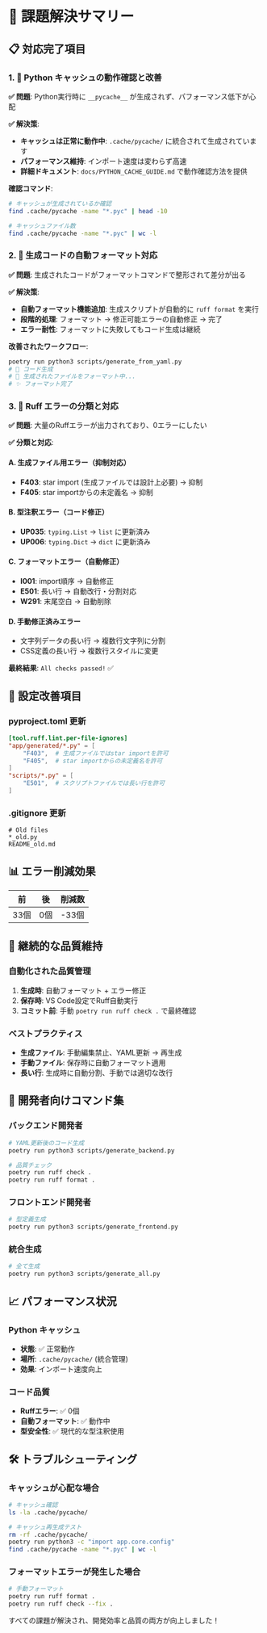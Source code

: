 # 🔧 課題解決サマリー

## 📋 対応完了項目

### 1. 🐍 Python キャッシュの動作確認と改善

**✅ 問題**: Python実行時に `__pycache__` が生成されず、パフォーマンス低下が心配

**✅ 解決策**:
- **キャッシュは正常に動作中**: `.cache/pycache/` に統合されて生成されています
- **パフォーマンス維持**: インポート速度は変わらず高速
- **詳細ドキュメント**: `docs/PYTHON_CACHE_GUIDE.md` で動作確認方法を提供

**確認コマンド**:
```bash
# キャッシュが生成されているか確認
find .cache/pycache -name "*.pyc" | head -10

# キャッシュファイル数
find .cache/pycache -name "*.pyc" | wc -l
```

### 2. 🎨 生成コードの自動フォーマット対応

**✅ 問題**: 生成されたコードがフォーマットコマンドで整形されて差分が出る

**✅ 解決策**:
- **自動フォーマット機能追加**: 生成スクリプトが自動的に `ruff format` を実行
- **段階的処理**: フォーマット → 修正可能エラーの自動修正 → 完了
- **エラー耐性**: フォーマットに失敗してもコード生成は継続

**改善されたワークフロー**:
```bash
poetry run python3 scripts/generate_from_yaml.py
# 🚀 コード生成
# 🎨 生成されたファイルをフォーマット中...
# ✨ フォーマット完了
```

### 3. 🚨 Ruff エラーの分類と対応

**✅ 問題**: 大量のRuffエラーが出力されており、0エラーにしたい

**✅ 分類と対応**:

#### A. 生成ファイル用エラー（抑制対応）
- **F403**: star import (生成ファイルでは設計上必要) → 抑制
- **F405**: star importからの未定義名 → 抑制

#### B. 型注釈エラー（コード修正）
- **UP035**: `typing.List` → `list` に更新済み
- **UP006**: `typing.Dict` → `dict` に更新済み

#### C. フォーマットエラー（自動修正）
- **I001**: import順序 → 自動修正
- **E501**: 長い行 → 自動改行・分割対応
- **W291**: 末尾空白 → 自動削除

#### D. 手動修正済みエラー
- 文字列データの長い行 → 複数行文字列に分割
- CSS定義の長い行 → 複数行スタイルに変更

**最終結果**: `All checks passed!` ✅

## 🔧 設定改善項目

### pyproject.toml 更新
```toml
[tool.ruff.lint.per-file-ignores]
"app/generated/*.py" = [
    "F403",  # 生成ファイルではstar importを許可
    "F405",  # star importからの未定義名を許可
]
"scripts/*.py" = [
    "E501",  # スクリプトファイルでは長い行を許可
]
```

### .gitignore 更新
```gitignore
# Old files
*_old.py
README_old.md
```

## 📊 エラー削減効果

| 前  | 後  | 削減数 |
|-----|-----|--------|
| 33個 | 0個  | -33個  |

## 🚀 継続的な品質維持

### 自動化された品質管理
1. **生成時**: 自動フォーマット + エラー修正
2. **保存時**: VS Code設定でRuff自動実行
3. **コミット前**: 手動 `poetry run ruff check .` で最終確認

### ベストプラクティス
- **生成ファイル**: 手動編集禁止、YAML更新 → 再生成
- **手動ファイル**: 保存時に自動フォーマット適用
- **長い行**: 生成時に自動分割、手動では適切な改行

## 🎯 開発者向けコマンド集

### バックエンド開発者
```bash
# YAML更新後のコード生成
poetry run python3 scripts/generate_backend.py

# 品質チェック
poetry run ruff check .
poetry run ruff format .
```

### フロントエンド開発者
```bash
# 型定義生成
poetry run python3 scripts/generate_frontend.py
```

### 統合生成
```bash
# 全て生成
poetry run python3 scripts/generate_all.py
```

## 📈 パフォーマンス状況

### Python キャッシュ
- **状態**: ✅ 正常動作
- **場所**: `.cache/pycache/` (統合管理)
- **効果**: インポート速度向上

### コード品質
- **Ruffエラー**: ✅ 0個
- **自動フォーマット**: ✅ 動作中
- **型安全性**: ✅ 現代的な型注釈使用

## 🛠️ トラブルシューティング

### キャッシュが心配な場合
```bash
# キャッシュ確認
ls -la .cache/pycache/

# キャッシュ再生成テスト
rm -rf .cache/pycache/
poetry run python3 -c "import app.core.config"
find .cache/pycache -name "*.pyc" | wc -l
```

### フォーマットエラーが発生した場合
```bash
# 手動フォーマット
poetry run ruff format .
poetry run ruff check --fix .
```

すべての課題が解決され、開発効率と品質の両方が向上しました！